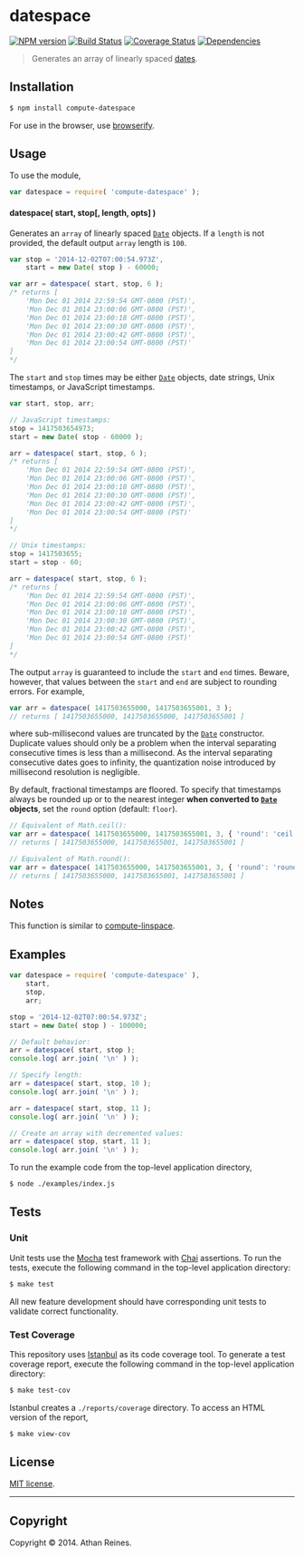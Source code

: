 datespace
===
[![NPM version][npm-image]][npm-url] [![Build Status][travis-image]][travis-url] [![Coverage Status][coveralls-image]][coveralls-url] [![Dependencies][dependencies-image]][dependencies-url]

> Generates an array of linearly spaced [dates](https://developer.mozilla.org/en-US/docs/Web/JavaScript/Reference/Global_Objects/Date).


## Installation

``` bash
$ npm install compute-datespace
```

For use in the browser, use [browserify](https://github.com/substack/node-browserify).


## Usage

To use the module,

``` javascript
var datespace = require( 'compute-datespace' );
```

#### datespace( start, stop[, length, opts] )

Generates an `array` of linearly spaced [`Date`](https://developer.mozilla.org/en-US/docs/Web/JavaScript/Reference/Global_Objects/Date) objects. If a `length` is not provided, the default output `array` length is `100`.

``` javascript
var stop = '2014-12-02T07:00:54.973Z',
	start = new Date( stop ) - 60000;

var arr = datespace( start, stop, 6 );
/* returns [
	'Mon Dec 01 2014 22:59:54 GMT-0800 (PST)',
	'Mon Dec 01 2014 23:00:06 GMT-0800 (PST)',
	'Mon Dec 01 2014 23:00:18 GMT-0800 (PST)',
	'Mon Dec 01 2014 23:00:30 GMT-0800 (PST)',
	'Mon Dec 01 2014 23:00:42 GMT-0800 (PST)',
	'Mon Dec 01 2014 23:00:54 GMT-0800 (PST)'
]
*/
```

The `start` and `stop` times may be either [`Date`](https://developer.mozilla.org/en-US/docs/Web/JavaScript/Reference/Global_Objects/Date) objects, date strings, Unix timestamps, or JavaScript timestamps.

``` javascript
var start, stop, arr;

// JavaScript timestamps:
stop = 1417503654973;
start = new Date( stop - 60000 );

arr = datespace( start, stop, 6 );
/* returns [
	'Mon Dec 01 2014 22:59:54 GMT-0800 (PST)',
	'Mon Dec 01 2014 23:00:06 GMT-0800 (PST)',
	'Mon Dec 01 2014 23:00:18 GMT-0800 (PST)',
	'Mon Dec 01 2014 23:00:30 GMT-0800 (PST)',
	'Mon Dec 01 2014 23:00:42 GMT-0800 (PST)',
	'Mon Dec 01 2014 23:00:54 GMT-0800 (PST)'
]
*/

// Unix timestamps:
stop = 1417503655;
start = stop - 60;

arr = datespace( start, stop, 6 );
/* returns [
	'Mon Dec 01 2014 22:59:54 GMT-0800 (PST)',
	'Mon Dec 01 2014 23:00:06 GMT-0800 (PST)',
	'Mon Dec 01 2014 23:00:18 GMT-0800 (PST)',
	'Mon Dec 01 2014 23:00:30 GMT-0800 (PST)',
	'Mon Dec 01 2014 23:00:42 GMT-0800 (PST)',
	'Mon Dec 01 2014 23:00:54 GMT-0800 (PST)'
]
*/
```

The output `array` is guaranteed to include the `start` and `end` times. Beware, however, that values between the `start` and `end` are subject to rounding errors. For example,

``` javascript
var arr = datespace( 1417503655000, 1417503655001, 3 );
// returns [ 1417503655000, 1417503655000, 1417503655001 ]
```

where sub-millisecond values are truncated by the [`Date`](https://developer.mozilla.org/en-US/docs/Web/JavaScript/Reference/Global_Objects/Date) constructor. Duplicate values should only be a problem when the interval separating consecutive times is less than a millisecond. As the interval separating consecutive dates goes to infinity, the quantization noise introduced by millisecond resolution is negligible.

By default, fractional timestamps are floored. To specify that timestamps always be rounded up or to the nearest integer __when converted to [`Date`](https://developer.mozilla.org/en-US/docs/Web/JavaScript/Reference/Global_Objects/Date) objects__, set the `round` option (default: `floor`).

``` javascript
// Equivalent of Math.ceil():
var arr = datespace( 1417503655000, 1417503655001, 3, { 'round': 'ceil' } );
// returns [ 1417503655000, 1417503655001, 1417503655001 ]

// Equivalent of Math.round():
var arr = datespace( 1417503655000, 1417503655001, 3, { 'round': 'round' } );
// returns [ 1417503655000, 1417503655001, 1417503655001 ]
```



## Notes

This function is similar to [compute-linspace](https://github.com/compute-io/linspace).



## Examples

``` javascript
var datespace = require( 'compute-datespace' ),
	start,
	stop,
	arr;

stop = '2014-12-02T07:00:54.973Z';
start = new Date( stop ) - 100000;

// Default behavior:
arr = datespace( start, stop );
console.log( arr.join( '\n' ) );

// Specify length:
arr = datespace( start, stop, 10 );
console.log( arr.join( '\n' ) );

arr = datespace( start, stop, 11 );
console.log( arr.join( '\n' ) );

// Create an array with decremented values:
arr = datespace( stop, start, 11 );
console.log( arr.join( '\n' ) );
```

To run the example code from the top-level application directory,

``` bash
$ node ./examples/index.js
```


## Tests

### Unit

Unit tests use the [Mocha](http://mochajs.org/) test framework with [Chai](http://chaijs.com) assertions. To run the tests, execute the following command in the top-level application directory:

``` bash
$ make test
```

All new feature development should have corresponding unit tests to validate correct functionality.


### Test Coverage

This repository uses [Istanbul](https://github.com/gotwarlost/istanbul) as its code coverage tool. To generate a test coverage report, execute the following command in the top-level application directory:

``` bash
$ make test-cov
```

Istanbul creates a `./reports/coverage` directory. To access an HTML version of the report,

``` bash
$ make view-cov
```


## License

[MIT license](http://opensource.org/licenses/MIT). 


---
## Copyright

Copyright &copy; 2014. Athan Reines.


[npm-image]: http://img.shields.io/npm/v/compute-datespace.svg
[npm-url]: https://npmjs.org/package/compute-datespace

[travis-image]: http://img.shields.io/travis/compute-io/datespace/master.svg
[travis-url]: https://travis-ci.org/compute-io/datespace

[coveralls-image]: https://img.shields.io/coveralls/compute-io/datespace/master.svg
[coveralls-url]: https://coveralls.io/r/compute-io/datespace?branch=master

[dependencies-image]: http://img.shields.io/david/compute-io/datespace.svg
[dependencies-url]: https://david-dm.org/compute-io/datespace

[dev-dependencies-image]: http://img.shields.io/david/dev/compute-io/datespace.svg
[dev-dependencies-url]: https://david-dm.org/dev/compute-io/datespace

[github-issues-image]: http://img.shields.io/github/issues/compute-io/datespace.svg
[github-issues-url]: https://github.com/compute-io/datespace/issues
